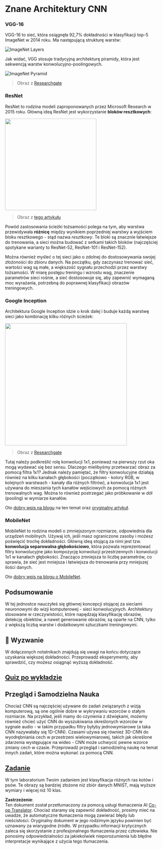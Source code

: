 <!--
CO_OP_TRANSLATOR_METADATA:
{
  "original_hash": "2f7b97b375358cb51a1e098df306bf73",
  "translation_date": "2025-08-24T10:30:25+00:00",
  "source_file": "lessons/4-ComputerVision/07-ConvNets/CNN_Architectures.md",
  "language_code": "pl"
}
-->
# Znane Architektury CNN

### VGG-16

VGG-16 to sieć, która osiągnęła 92,7% dokładności w klasyfikacji top-5 ImageNet w 2014 roku. Ma następującą strukturę warstw:

![ImageNet Layers](../../../../../lessons/4-ComputerVision/07-ConvNets/images/vgg-16-arch1.jpg)

Jak widać, VGG stosuje tradycyjną architekturę piramidy, która jest sekwencją warstw konwolucyjno-poolingowych.

![ImageNet Pyramid](../../../../../lessons/4-ComputerVision/07-ConvNets/images/vgg-16-arch.jpg)

> Obraz z [Researchgate](https://www.researchgate.net/figure/Vgg16-model-structure-To-get-the-VGG-NIN-model-we-replace-the-2-nd-4-th-6-th-7-th_fig2_335194493)

### ResNet

ResNet to rodzina modeli zaproponowanych przez Microsoft Research w 2015 roku. Główną ideą ResNet jest wykorzystanie **bloków resztkowych**:

<img src="images/resnet-block.png" width="300"/>

> Obraz z [tego artykułu](https://arxiv.org/pdf/1512.03385.pdf)

Powód zastosowania ścieżki tożsamości polega na tym, aby warstwa przewidywała **różnicę** między wynikiem poprzedniej warstwy a wyjściem bloku resztkowego - stąd nazwa *resztkowy*. Te bloki są znacznie łatwiejsze do trenowania, a sieci można budować z setkami takich bloków (najczęściej spotykane warianty to ResNet-52, ResNet-101 i ResNet-152).

Można również myśleć o tej sieci jako o zdolnej do dostosowywania swojej złożoności do zbioru danych. Na początku, gdy zaczynasz trenować sieć, wartości wag są małe, a większość sygnału przechodzi przez warstwy tożsamości. W miarę postępu treningu i wzrostu wag, znaczenie parametrów sieci rośnie, a sieć dostosowuje się, aby zapewnić wymaganą moc wyrażania, potrzebną do poprawnej klasyfikacji obrazów treningowych.

### Google Inception

Architektura Google Inception idzie o krok dalej i buduje każdą warstwę sieci jako kombinację kilku różnych ścieżek:

<img src="images/inception.png" width="400"/>

> Obraz z [Researchgate](https://www.researchgate.net/figure/Inception-module-with-dimension-reductions-left-and-schema-for-Inception-ResNet-v1_fig2_355547454)

Tutaj należy podkreślić rolę konwolucji 1x1, ponieważ na pierwszy rzut oka mogą wydawać się bez sensu. Dlaczego mielibyśmy przetwarzać obraz za pomocą filtra 1x1? Jednak należy pamiętać, że filtry konwolucyjne działają również na kilku kanałach głębokości (początkowo - kolory RGB, w kolejnych warstwach - kanały dla różnych filtrów), a konwolucja 1x1 jest używana do mieszania tych kanałów wejściowych za pomocą różnych trenowalnych wag. Można to również postrzegać jako próbkowanie w dół (pooling) w wymiarze kanałów.

Oto [dobry wpis na blogu](https://medium.com/analytics-vidhya/talented-mr-1x1-comprehensive-look-at-1x1-convolution-in-deep-learning-f6b355825578) na ten temat oraz [oryginalny artykuł](https://arxiv.org/pdf/1312.4400.pdf).

### MobileNet

MobileNet to rodzina modeli o zmniejszonym rozmiarze, odpowiednia dla urządzeń mobilnych. Używaj ich, jeśli masz ograniczone zasoby i możesz poświęcić trochę dokładności. Główną ideą stojącą za nimi jest tzw. **konwolucja separowalna głębokościowo**, która pozwala reprezentować filtry konwolucyjne jako kompozycję konwolucji przestrzennych i konwolucji 1x1 w kanałach głębokości. Znacząco zmniejsza to liczbę parametrów, co sprawia, że sieć jest mniejsza i łatwiejsza do trenowania przy mniejszej ilości danych.

Oto [dobry wpis na blogu o MobileNet](https://medium.com/analytics-vidhya/image-classification-with-mobilenet-cc6fbb2cd470).

## Podsumowanie

W tej jednostce nauczyłeś się głównej koncepcji stojącej za sieciami neuronowymi do wizji komputerowej - sieci konwolucyjnych. Architektury stosowane w rzeczywistości, które napędzają klasyfikację obrazów, detekcję obiektów, a nawet generowanie obrazów, są oparte na CNN, tylko z większą liczbą warstw i dodatkowymi sztuczkami treningowymi.

## 🚀 Wyzwanie

W dołączonych notatnikach znajdują się uwagi na końcu dotyczące uzyskania większej dokładności. Przeprowadź eksperymenty, aby sprawdzić, czy możesz osiągnąć wyższą dokładność.

## [Quiz po wykładzie](https://ff-quizzes.netlify.app/en/ai/quiz/14)

## Przegląd i Samodzielna Nauka

Chociaż CNN są najczęściej używane do zadań związanych z wizją komputerową, są one ogólnie dobre w wykrywaniu wzorców o stałym rozmiarze. Na przykład, jeśli mamy do czynienia z dźwiękami, możemy również chcieć użyć CNN do wyszukiwania określonych wzorców w sygnale audio - w takim przypadku filtry byłyby jednowymiarowe (a taka CNN nazywałaby się 1D-CNN). Czasami używa się również 3D-CNN do wyodrębniania cech w przestrzeni wielowymiarowej, takich jak określone zdarzenia występujące na wideo - CNN może uchwycić pewne wzorce zmiany cech w czasie. Przeprowadź przegląd i samodzielną naukę na temat innych zadań, które można wykonać za pomocą CNN.

## [Zadanie](lab/README.md)

W tym laboratorium Twoim zadaniem jest klasyfikacja różnych ras kotów i psów. Te obrazy są bardziej złożone niż zbiór danych MNIST, mają wyższe wymiary i więcej niż 10 klas.

**Zastrzeżenie**:  
Ten dokument został przetłumaczony za pomocą usługi tłumaczenia AI [Co-op Translator](https://github.com/Azure/co-op-translator). Chociaż staramy się zapewnić dokładność, prosimy mieć na uwadze, że automatyczne tłumaczenia mogą zawierać błędy lub nieścisłości. Oryginalny dokument w jego rodzimym języku powinien być uznawany za wiarygodne źródło. W przypadku informacji krytycznych zaleca się skorzystanie z profesjonalnego tłumaczenia przez człowieka. Nie ponosimy odpowiedzialności za jakiekolwiek nieporozumienia lub błędne interpretacje wynikające z użycia tego tłumaczenia.